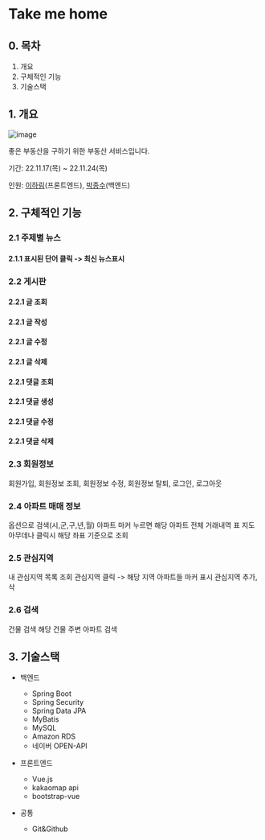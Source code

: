 # Take me home

## 0. 목차
1. 개요
2. 구체적인 기능
3. 기술스택

## 1. 개요
![image](https://user-images.githubusercontent.com/56950637/206682665-92fbdb48-c87e-499d-ae89-e499d3a88b22.png)

좋은 부동산을 구하기 위한 부동산 서비스입니다.

기간: 22.11.17(목) ~ 22.11.24(목)

인원: [이하림](https://github.com/Ha-limLee)(프론트엔드), [박종수](https://github.com/Bell-Water)(백엔드)


## 2. 구체적인 기능

### 2.1 주제별 뉴스
  #### 2.1.1 표시된 단어 클릭 -> 최신 뉴스표시
  

### 2.2 게시판
  #### 2.2.1 글 조회
  #### 2.2.1 글 작성
  #### 2.2.1 글 수정
  #### 2.2.1 글 삭제
  #### 2.2.1 댓글 조회
  #### 2.2.1 댓글 생성
  #### 2.2.1 댓글 수정
  #### 2.2.1 댓글 삭제

### 2.3 회원정보
  회원가입, 회원정보 조회, 회원정보 수정, 회원정보 탈퇴, 로그인, 로그아웃

### 2.4 아파트 매매 정보
  옵션으로 검색(시,군,구,년,월)
  아파트 마커 누르면 해당 아파트 전체 거래내역 표
  지도 아무데나 클릭시 해당 좌표 기준으로 조회

### 2.5 관심지역
  내 관심지역 목록 조회
  관심지역 클릭 -> 해당 지역 아파트들 마커 표시
  관심지역 추가, 삭
  
### 2.6 검색
  건물 검색
  해당 건물 주변 아파트 검색
 


## 3. 기술스택

- 백엔드 
  - Spring Boot
  - Spring Security
  - Spring Data JPA
  - MyBatis
  - MySQL
  - Amazon RDS
  - 네이버 OPEN-API

- 프론트엔드
  - Vue.js
  - kakaomap api
  - bootstrap-vue
  
- 공통
  - Git&Github

